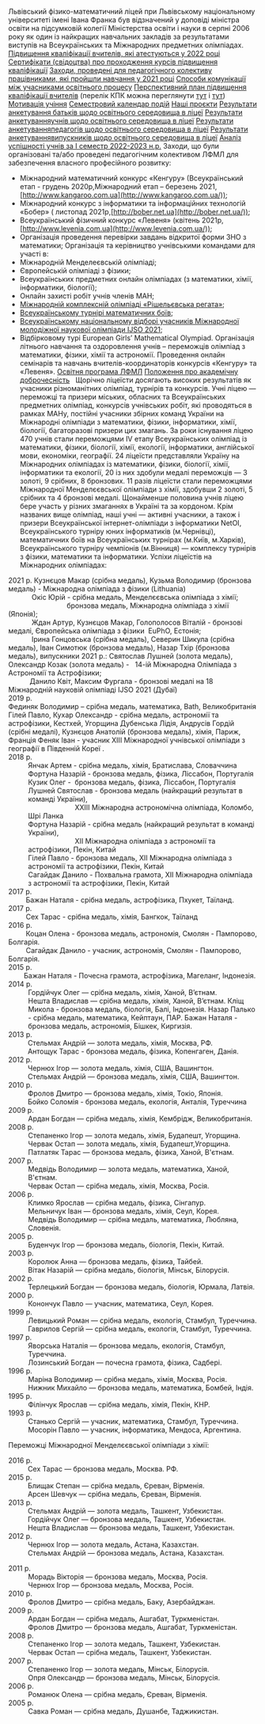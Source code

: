 Львівський фізико-математичний ліцей при Львівському національному університеті імені Івана Франка був відзначений у доповіді міністра освіти на підсумковій колегії Міністерства освіти і науки в серпні 2006 року як один із найкращих навчальних закладів за результатами виступів на Всеукраїнських та Міжнародних предметних олімпіадах.
[Підвищення кваліфікації вчителів, які атестуються у 2022 році](/files/якість-освіти/атестація-і-курси.docx)
[Сертифікати (свідоцтва) про проходження курсів підвищення кваліфікації](/files/якість-освіти/сертифікати-свідоцтва-про-проходження-курсів-підвищення-кваліфікації.xlsx)
[Заходи, проведені для педагогічного колективу працівниками, які пройшли навчання у 2021 році](/files/якість-освіти/мо-доповіді.docx)
[Способи комунікації між учасниками освітнього процесу](/files/якість-освіти/наказ-способи-комунікації.pdf)
[Перспективний план підвищення кваліфікації вчителів](/files/якість-освіти/лист-замовлення-на-кпк-у-2022-році.docx) (перелік КПК можна переглянути [тут](/files/якість-освіти/перелік-кпк-при-лоіппо-на-2022-рік-ззсо.docx) і [тут](/files/якість-освіти/перелік-кпк-цпрпп-на-2022-р.docx))
[Мотивація учіння](/files/якість-освіти/мотивація-учіння-порівняння.docx)
[Семестровий календар подій](/files/якість-освіти/план-вих-іі-сем.docx)
[Наші проєкти](/files/якість-освіти/наші-проєкти.pdf)
[Результати анкетування батьків щодо освітнього середовища в ліцеї](/files/якість-освіти/анкета-батьки.pdf)
[Результати анкетуванняучнів щодо освітнього середовища в ліцеї](/files/якість-освіти/результати-анкетування-учнів.pdf)
[Результати анкетуванняпедагогів щодо освітнього середовища в ліцеї](/files/якість-освіти/результати-вчителі.pdf)
[Результати анкетуваннявипускників щодо освітнього середовища в ліцеї](/files/якість-освіти/анкета-випускників.pdf)
[Аналіз успішності учнів за І семестр 2022-2023 н.р.](/files/якість-освіти/аналіз-успішності-1-семестр-22-23-р.pdf)
Заходи, що були організовані та/або проведені педагогічним колективом ЛФМЛ для забезпечення власного професійного розвитку:
- Міжнародний математичний конкурс «Кенгуру» (Всеукраїнський етап - грудень 2020р,Міжнародний етап – березень 2021, [http://www.kangaroo.com.ua](http://www.kangaroo.com.ua/));
- Міжнародний конкурс з інформатики та інформаційних технологій «Бобер» ( листопад 2021р,[http://bober.net.ua](http://bober.net.ua/));
- Всеукраїнський фізичний конкурс «Левеня» (квітень 2021р,[http://www.levenia.com.ua](http://www.levenia.com.ua/));
- Організація проведення перевірки завдань відкритої форми ЗНО з математики;
Організація та керівництво учнівськими командами для участі в:
- Міжнародній Менделеєвській олімпіаді;
- Європейській олімпіаді з фізики;
- Всеукраїнських предметних онлайн олімпіадах (з математики, хімії, інформатики, біології);
- Онлайн захисті робіт учнів членів МАН;
- [Міжнародній комплексній олімпіаді «Рішельєвська регата»](/%D0%BD%D0%BE%D0%B2%D0%B8%D0%BD%D0%B8/%D0%B2%D1%96%D1%82%D0%B0%D1%94%D0%BC%D0%BE-%D0%BB%D1%96%D1%86%D0%B5%D1%97%D1%81%D1%82%D1%96%D0%B2-%D0%B7-%D1%83%D1%81%D0%BF%D1%96%D1%88%D0%BD%D0%B8%D0%BC-%D0%B2%D0%B8%D1%81%D1%82%D1%83%D0%BF%D0%BE%D0%BC-%D0%BD%D0%B0-%D1%80%D1%96%D1%88%D0%B5%D0%BB%D1%8C%D1%94%D0%B2%D1%81%D1%8C%D0%BA%D1%96%D0%B9-%D1%80%D0%B5%D0%B3%D0%B0%D1%82%D1%96/);
- [Всеукраїнському турнірі математичних боїв](/%D0%BD%D0%BE%D0%B2%D0%B8%D0%BD%D0%B8/%D0%B2%D1%96%D1%82%D0%B0%D1%94%D0%BC%D0%BE-%D1%83%D1%87%D0%B0%D1%81%D0%BD%D0%B8%D0%BA%D1%96%D0%B2-xv-%D0%B2%D1%81%D0%B5%D1%83%D0%BA%D1%80%D0%B0%D1%97%D0%BD%D1%81%D1%8C%D0%BA%D0%BE%D0%B3%D0%BE-%D1%82%D1%83%D1%80%D0%BD%D1%96%D1%80%D1%83-%D0%BC%D0%B0%D1%82%D0%B5%D0%BC%D0%B0%D1%82%D0%B8%D1%87%D0%BD%D0%B8%D1%85-%D0%B1%D0%BE%D1%97%D0%B2-%D1%96%D0%BC%D0%B5%D0%BD%D1%96-%D0%B0%D0%BA%D0%B0%D0%B4%D0%B5%D0%BC%D1%96%D0%BA%D0%B0-%D1%96%D1%96%D0%BB%D1%8F%D1%88%D0%BA%D0%B0/);
- [Всеукраїнському національному відборі учасників Міжнародної молодіжної наукової олімпіади IJSO 2021](/%D0%BD%D0%BE%D0%B2%D0%B8%D0%BD%D0%B8/%D0%B2%D1%96%D1%82%D0%B0%D1%94%D0%BC%D0%BE-%D0%BB%D1%96%D1%86%D0%B5%D1%97%D1%81%D1%82%D1%96%D0%B2-%D0%B7-%D1%83%D1%81%D0%BF%D1%96%D1%88%D0%BD%D0%B8%D0%BC-%D0%BF%D1%80%D0%BE%D1%85%D0%BE%D0%B4%D0%B6%D0%B5%D0%BD%D0%BD%D1%8F%D0%BC-%D0%B2%D1%96%D0%B4%D0%B1%D0%BE%D1%80%D1%96%D0%B2-%D0%BD%D0%B0-%D0%BC%D1%96%D0%B6%D0%BD%D0%B0%D1%80%D0%BE%D0%B4%D0%BD%D1%96-%D0%BE%D0%BB%D1%96%D0%BC%D0%BF%D1%96%D0%B0%D0%B4%D0%B8/);
- Відбірковому турі European Girls’ Mathematical Olympiad.
Організація літнього навчання та оздоровлення учнів – переможців олімпіад з математики, фізики, хімії та астрономії.
Проведення онлайн семінарів та навчань вчителів-координаторів конкурсів «Кенгуру» та «Левеня».
[Освітня програма ЛФМЛ](/files/якість-освіти/освітня-програма.pdf)
[Положення про академічну доброчесність](/files/якість-освіти/академічна-доброчесність.pdf)
 
Щорічно ліцеїсти досягають високих результатів як учасники різноманітних олімпіад, турнірів та конкурсів. Учні ліцею — переможці та призери міських, обласних та Всеукраїнських предметних олімпіад, конкурсів учнівських робіт, які проводяться в рамках МАНу, постійні учасники збірних команд України на Міжнародні олімпіади з математики, фізики, інформатики, хімії, біології, багаторазові призери цих змагань.
За роки існування ліцею 470 учнів стали переможцями IV етапу Всеукраїнських олімпіад із математики, фізики, біології, хімії, екології, інформатики, англійської мови, економіки, географії.
24 ліцеїсти представляли Україну на Міжнародних олімпіадах із математики, фізики, біології, хімії, інформатики та екології, 20 із них здобули медалі переможців — 3 золоті, 9 срібних, 8 бронзових.
11 разів ліцеїсти стали переможцями Міжнародної Менделєєвської олімпіади з хімії, здобувши 2 золоті, 5 срібних та 4 бронзові медалі.
Щонайменше половина учнів ліцею бере участь у різних змаганнях в Україні та за кордоном. Крім названих вище олімпіад, наші учні — активні учасники, а також і призери Всеукраїнської інтернет-олімпіади з інформатики NetOI, Всеукраїнського турніру юних інформатиків (м.Чернівці), математичних боїв на Всеукраїнських турнірах (м.Київ, м.Харків), Всеукраїнського турніру чемпіонів (м.Вінниця) — комплексу турнірів з фізики, математики та інформатики.
Успіхи ліцеїстів на Міжнародних олімпіадах:
<dl>
<dt>2021 р. Кузнєцов Макар (срібна медаль), Кузьма Володимир (бронзова медаль) - Міжнародна олімпіада з фізики (Lithuania)</dt>
<dt>            Окіс Юрій - срібна медаль, Менделєєвська олімпіада з хімії; </dt>
<dt>                              бронзова медаль, Міжнародна олімпіада з хімії (Японія);</dt>
<dt>            Ждан Артур, Кузнєцов Макар, Голополосов Віталій - бронзові медалі, Європейська олімпіада з фізики  EuPhO, Естонія;</dt>
<dt>            Ірина Гонцовська (срібна медаль), Северин Шикула (срібна медаль), Іван Симотюк (бронзова медаль), Назар Тхір (бронзова медаль), випускники 2021 р.: Святослав Лушней (золота медаль), Олександр Козак (золота медаль) -   14-ій Міжнародна Олімпіада з Астрономії та Астрофізики;</dt>
<dt>           Данило Квіт, Максим Фургала - бронзові медалі на 18 Міжнародній науковій олімпіаді IJSO 2021 (Дубаї)
</dt>
<dt>2019 р.</dt>
<dt>
Фединяк Володимир – срібна медаль, математика, Bath, Великобританія
Гілей Павло, Кухар Олександр - срібна медаль, астрономії та астрофізики, Кестхей, Угорщина
Дубенська Лідія, Андрусів Гордій (срібні медалі), Кузнєцов Анатолій (бронзова медаль), хімія, Париж, Франція
Феняк Іван - учасник XIII Міжнародної учнівської олімпіади з географії в Південній Кореї .
</dt>
<dt>2018 р.</dt>
<dd>Янчак Артем - срібна медаль, хімія, Братислава, Словаччина</dd>
<dd>Фортуна Назарій - бронзова медаль, фізика, Ліссабон, Португалія</dd>
<dd>Кузик Олег -  бронзова медаль, фізика, Ліссабон, Португалія</dd>
<dd>Лушней Святослав - бронзова медаль (найкращий результат в команді України), </dd>
<dd>                        ХХІІІ Міжнародна астрономічна олімпіада, Коломбо, Шрі Ланка</dd>
<dd>Фортуна Назарій - срібна медаль (найкращий результат в команді України),</dd>
<dd>                        ХІІ Міжнародна олімпіада з астрономії та астрофізики, Пекін, Китай</dd>
<dd>Гілей Павло - бронзова медаль, ХІІ Міжнародна олімпіада з астрономії та астрофізики, Пекін, Китай</dd>
<dd>Сагайдак Данило - Похвальна грамота, ХІІ Міжнародна олімпіада з астрономії та астрофізики, Пекін, Китай</dd>
<dt>2017 р.</dt>
<dt>         Бажан Наталя - срібна медаль, астрофізика, Пхукет, Таїланд.</dt>
<dt>2017 р.</dt>
<dt>         Сех Тарас - срібна медаль, хімія, Бангкок, Таїланд</dt>
<dt>2016 р. </dt>
<dt>         Коцан Олена - бронзова медаль, астрономія, Смолян - Пампорово, Болгарія.</dt>
<dt>         Сагайдак Данило - учасник, астрономія, Смолян - Пампорово, Болгарія.</dt>
<dt>2015 р.</dt>
<dt>        Бажан Наталя - Почесна грамота, астрофізика, Магеланг, Індонезія.</dt>
<dt>2014 р.</dt>
<dd>Гордійчук Олег — срібна медаль, хімія, Ханой, В’єтнам.</dd>
<dd>
Нешта Владислав — срібна медаль, хімія, Ханой, В’єтнам.
Кліщ Микола - бронзова медаль, біологія, Балі, Індонезія.
Назар Палько - срібна медаль, математика, Кейптаун, ПАР.
Бажан Наталя - бронзова медаль, астрономія, Бішкек, Киргизія.
</dd>
<dt>2013 р.</dt>
<dt>          Стельмах Андрій — золота медаль, хімія, Москва, РФ.</dt>
<dt>          Антощук Тарас - бронзова медаль, фізика, Копенгаген, Данія.</dt>
<dt>2012 р.</dt>
<dt>          Чернюх Ігор — золота медаль, хімія, США, Вашингтон.</dt>
<dt>          Стельмах Андрій — бронзова медаль, хімія, США, Вашингтон.</dt>
<dt>2010 р.</dt>
<dt>          Фролов Дмитро — бронзова медаль, хімія, Токіо, Японія.</dt>
<dt>          Бойко Соломія - бронзова медаль, екологія, Анталія, Туреччина</dt>
<dt>2009 р.</dt>
<dd>Ардан Богдан — срібна медаль, хімія, Кембрідж, Великобританія.</dd>
<dt>2008 р.</dt>
<dd>Степаненко Ігор — золота медаль, хімія, Будапешт, Угорщина.</dd>
<dd>Червак Остап — золота медаль, хімія, Будапешт,Угорщина.</dd>
<dd>Патлатяк Тарас — бронзова медаль, фізика, Ханой, В'єтнам.</dd>
<dt>2007 р.</dt>
<dd>Медвідь Володимир — золота медаль, математика, Ханой, В'єтнам.</dd>
<dd>Червак Остап — срібна медаль, хімія, Москва, Росія.</dd>
<dt>2006 р.</dt>
<dd>Климко Ярослав — срібна медаль, фізика, Сінгапур.</dd>
<dd>Мельничук Іван — бронзова медаль, хімія, Сеул, Корея.</dd>
<dd>Медвідь Володимир — срібна медаль, математика, Любляна, Словенія.</dd>
<dt>2005 р.</dt>
<dd>Буденчук Ігор — бронзова медаль, біологія, Пекін, Китай.</dd>
<dt>2003 р.</dt>
<dd>Королюк Анна — бронзова медаль, фізика, Тайбей.</dd>
<dd>Вітак Назарій — срібна медаль, біологія, Мінськ, Білорусія.</dd>
<dt>2002 р.</dt>
<dd>Терлецький Богдан — бронзова медаль, біологія, Юрмала, Латвія.</dd>
<dt>2000 р.</dt>
<dd>Конончук Павло — учасник, математика, Сеул, Корея.</dd>
<dt>1999 р.</dt>
<dd>Левицький Роман — срібна медаль, екологія, Cтамбул, Туреччина.</dd>
<dd>Гаврилов Сергій — срібна медаль, екологія, Cтамбул, Туреччина.</dd>
<dt>1997 р.</dt>
<dd>Яворська Наталія — бронзова медаль, екологія, Cтамбул, Туреччина.</dd>
<dd>Лозинський Богдан — почесна грамота, фізика, Садбері.</dd>
<dt>1996 р.</dt>
<dd>Маріна Володимир — срібна медаль, хімія, Москва, Росія.</dd>
<dd>Нижник Михайло — бронзова медаль, математика, Бомбей, Індія.</dd>
<dt>1995 р.</dt>
<dd>Філінчук Ярослав — срібна медаль, хімія, Пекін, КНР.</dd>
<dt>1993 р.</dt>
<dd>Станько Сергій — учасник, математика, Cтамбул, Туреччина.</dd>
<dd>Мосорін Павло — учасник, інформатика, Мендоса, Аргентина.</dd>
</dl>
Переможці Міжнародної Менделєєвської олімпіади з хімії:
<dl>
<dt>2016 р.</dt>
<dt>          Сех Тарас — бронзова медаль, Москва. РФ.</dt>
<dt>2015 р.</dt>
<dt>          Блищак Степан — срібна медаль, Єреван, Вірменія.</dt>
<dt>          Арсен Шевчук — срібна медаль, Єреван, Вірменія.</dt>
<dt>2013 р.</dt>
<dt>          Стельмах Андрій — золота медаль, Ташкент, Узбекистан.</dt>
<dt>          Гордійчук Олег — бронзова медаль, Ташкент, Узбекистан.</dt>
<dt>          Нешта Владислав — бронзова медаль, Ташкент, Узбекистан.</dt>
<dt>2012 р.</dt>
<dt>          Чернюх Ігор — золота медаль, Астана, Казахстан.</dt>
<dt>          Стельмах Андрій — бронзова медаль, Астана, Казахстан.</dt>
</dl>
<dl>
<dt></dt>
<dt>2011 р.</dt>
<dd>Морадь Вікторія — бронзова медаль, Москва, Росія.</dd>
<dd>Чернюх Ігор — бронзова медаль, Москва, Росія.</dd>
<dt>2010 р.</dt>
<dd>Фролов Дмитро — срібна медаль, Баку, Азербайджан.</dd>
<dt>2009 р.</dt>
<dd>Ардан Богдан — срібна медаль, Ашгабат, Туркменістан.</dd>
<dd>Фролов Дмитро — бронзова медаль, Ашгабат, Туркменістан.</dd>
<dt>2008 р.</dt>
<dd>Степаненко Ігор — золота медаль, Ташкент, Узбекистан.</dd>
<dd>Червак Остап — срібна медаль, Ташкент, Узбекистан.</dd>
<dt>2007 р.</dt>
<dd>Степаненко Ігор — золота медаль, Мінськ, Білорусія.</dd>
<dd>Опря Олександр — бронзова медаль, Мінськ, Білорусія.</dd>
<dt>2006 р.</dt>
<dd>Романюк Олена — срібна медаль, Єреван, Вірменія.</dd>
<dt>2005 р.</dt>
<dd>Савка Роман — срібна медаль, Душанбе, Таджикистан.</dd>
</dl>
